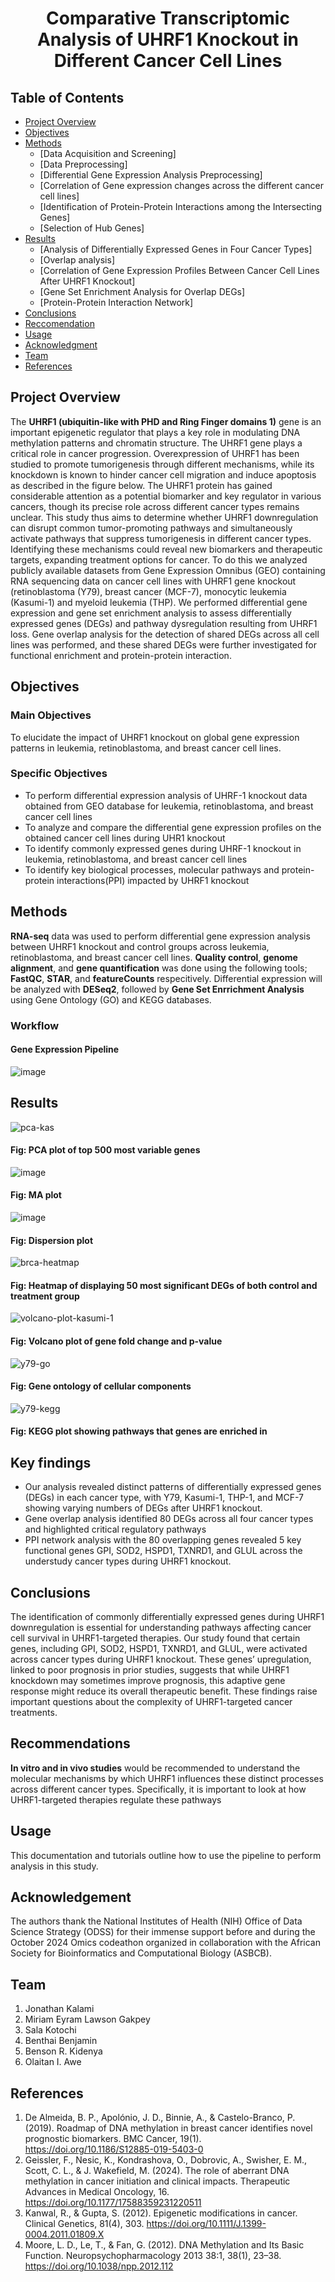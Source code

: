 <h1 align="center"> Comparative Transcriptomic Analysis of UHRF1 Knockout in Different Cancer Cell Lines </h1>

## Table of Contents
- [Project Overview](#Project-Overview)
- [Objectives](#Objectives)
- [Methods](#Methods)
  - [Data Acquisition and Screening]
  - [Data Preprocessing]
  - [Differential Gene Expression Analysis Preprocessing]
  - [Correlation of  Gene expression changes across the different cancer cell lines]
  - [Identification of Protein-Protein Interactions among the Intersecting Genes]
  - [Selection of Hub Genes]
- [Results](#Results)
  - [Analysis of Differentially Expressed Genes in Four Cancer Types]
  - [Overlap analysis]
  - [Correlation of Gene Expression Profiles Between Cancer Cell Lines After UHRF1 Knockout]
  - [Gene Set Enrichment Analysis for Overlap DEGs]
  - [Protein-Protein Interaction Network]
- [Conclusions](#Conclusions)
- [Reccomendation](#Reccomendation)
- [Usage](#Usage)
- [Acknowledgment](#Acknowledgment)
- [Team](#Team)
- [References](#References)
  
## Project Overview

The **UHRF1 (ubiquitin-like with PHD and Ring Finger domains 1)** gene is an important epigenetic regulator that plays a key role in modulating DNA methylation patterns and chromatin structure. 
The UHRF1 gene plays a critical role in cancer progression. Overexpression of UHRF1 has been studied to promote tumorigenesis through different mechanisms, while its knockdown is known to hinder cancer cell migration and induce apoptosis as described in the figure below. ​​The UHRF1 protein has gained considerable attention as a potential biomarker and key regulator in various cancers, though its precise role across different cancer types remains unclear. 
This study thus aims to determine whether UHRF1 downregulation can disrupt common tumor-promoting pathways and simultaneously activate pathways that suppress tumorigenesis in different cancer types. Identifying these mechanisms could reveal new biomarkers and therapeutic targets, expanding treatment options for cancer. 
To do this we analyzed publicly available datasets from Gene Expression Omnibus (GEO) containing RNA sequencing data on cancer cell lines with UHRF1 gene knockout (retinoblastoma (Y79), breast cancer (MCF-7), monocytic leukemia (Kasumi-1) and myeloid leukemia (THP). We performed differential gene expression and gene set enrichment analysis to assess differentially expressed genes (DEGs) and pathway dysregulation resulting from UHRF1 loss. Gene overlap analysis for the detection of shared DEGs across all cell lines was performed, and these shared DEGs were further investigated for functional enrichment and protein-protein interaction. 

## Objectives
### Main Objectives
To elucidate the impact of UHRF1 knockout on global gene expression patterns in leukemia, retinoblastoma, and breast cancer cell lines.

### Specific Objectives
- To perform differential expression analysis of UHRF-1 knockout data obtained from GEO database for leukemia, retinoblastoma, and breast cancer cell lines 
- To analyze and compare the differential gene expression profiles on the obtained cancer cell lines during UHR1 knockout
- To identify commonly expressed genes during UHRF-1 knockout in leukemia, retinoblastoma, and breast cancer cell lines
- To identify key biological processes, molecular pathways and protein-protein interactions(PPI) impacted by UHRF1 knockout


## Methods
**RNA-seq** data was used to perform differential gene expression analysis between UHRF1 knockout and control groups across leukemia, retinoblastoma, and breast cancer cell lines. **Quality control**, **genome alignment**, and **gene quantification** was done using the following tools; **FastQC**, **STAR**, and **featureCounts** respecitively. Differential expression will be analyzed with **DESeq2**, followed by **Gene Set Enrrichment Analysis** using Gene Ontology (GO) and KEGG databases. 

### Workflow

#### Gene Expression Pipeline
![image](https://github.com/user-attachments/assets/a3a0f5db-8c22-42b3-9d9c-fd0d3182c41c)

## Results
![pca-kas](https://github.com/user-attachments/assets/d23c9c86-8018-44f6-aab2-81d2aea18cbb)
#### Fig: PCA plot of top 500 most variable genes

![image](https://github.com/user-attachments/assets/83b9876d-a564-4584-96d1-9f85fe26f2dc)
#### Fig: MA plot

![image](https://github.com/user-attachments/assets/87af7723-d018-4c86-8d3d-bd7d0e5a1279)
#### Fig: Dispersion plot

![brca-heatmap](https://github.com/user-attachments/assets/78cdd1cf-b7ef-453a-b753-2c003b115061)
#### Fig: Heatmap of displaying 50 most significant DEGs of both control and treatment group

![volcano-plot-kasumi-1](https://github.com/user-attachments/assets/c6bcbdf0-d5c3-4390-88e6-89def56985cb)
#### Fig: Volcano plot of gene fold change and p-value

![y79-go](https://github.com/user-attachments/assets/5895fe1b-74da-41ee-8a4e-eb9c63bef64c)
#### Fig: Gene ontology of cellular components 

![y79-kegg](https://github.com/user-attachments/assets/92beff5a-03a8-4bce-aa03-cd6ccf6da906)
#### Fig: KEGG plot showing pathways that genes are enriched in

## Key findings
- Our analysis revealed distinct patterns of differentially expressed genes (DEGs) in each cancer type, with Y79, Kasumi-1, THP-1, and MCF-7 showing varying numbers of DEGs after UHRF1 knockout. 
- Gene overlap analysis identified 80 DEGs across all four cancer types and highlighted critical regulatory pathways 
- PPI network analysis with the 80 overlapping genes revealed 5 key functional genes GPI, SOD2, HSPD1, TXNRD1, and GLUL across the understudy cancer types during UHRF1 knockout.

## Conclusions 
The identification of commonly differentially expressed genes during UHRF1 downregulation is essential for understanding pathways affecting cancer cell survival in UHRF1-targeted therapies. Our study found that certain genes, including GPI, SOD2, HSPD1, TXNRD1, and GLUL, were activated across cancer types during UHRF1 knockout. These genes’ upregulation, linked to poor prognosis in prior studies, suggests that while UHRF1 knockdown may sometimes improve prognosis, this adaptive gene response might reduce its overall therapeutic benefit. These findings raise important questions about the complexity of UHRF1-targeted cancer treatments.

## Recommendations
**In vitro and in vivo studies** would be recommended to understand the molecular mechanisms by which UHRF1 influences these distinct processes across different cancer types. Specifically, it is important to look at how UHRF1-targeted therapies regulate these pathways 

## Usage
This documentation and tutorials outline how to use the pipeline to perform analysis in this study. 


## Acknowledgement
The authors thank the National Institutes of Health (NIH) Office of Data Science Strategy (ODSS) for their immense support before and during the October 2024 Omics codeathon organized in collaboration with the African Society for Bioinformatics and Computational Biology (ASBCB).

## Team
1. Jonathan Kalami
2. Miriam Eyram Lawson Gakpey
3. Sala Kotochi
4. Benthai Benjamin
5. Benson R. Kidenya
6. Olaitan I. Awe


## References
1. De Almeida, B. P., Apolónio, J. D., Binnie, A., & Castelo-Branco, P. (2019). Roadmap of DNA methylation in breast cancer identifies novel prognostic biomarkers. BMC Cancer, 19(1). https://doi.org/10.1186/S12885-019-5403-0
2. Geissler, F., Nesic, K., Kondrashova, O., Dobrovic, A., Swisher, E. M., Scott, C. L., & J. Wakefield, M. (2024). The role of aberrant DNA methylation in cancer initiation and clinical impacts. Therapeutic Advances in Medical Oncology, 16. https://doi.org/10.1177/17588359231220511
3. Kanwal, R., & Gupta, S. (2012). Epigenetic modifications in cancer. Clinical Genetics, 81(4), 303. https://doi.org/10.1111/J.1399-0004.2011.01809.X
4. Moore, L. D., Le, T., & Fan, G. (2012). DNA Methylation and Its Basic Function. Neuropsychopharmacology 2013 38:1, 38(1), 23–38. https://doi.org/10.1038/npp.2012.112



